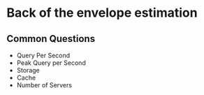 # Back of the envelope estimation

## Common Questions
- Query Per Second
- Peak Query per Second
- Storage
- Cache
- Number of Servers
